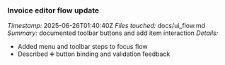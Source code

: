 ### Invoice editor flow update
*Timestamp:* 2025-06-26T01:40:40Z
*Files touched:* docs/ui_flow.md
*Summary:* documented toolbar buttons and add item interaction
*Details:*
- Added menu and toolbar steps to focus flow
- Described ➕ button binding and validation feedback
